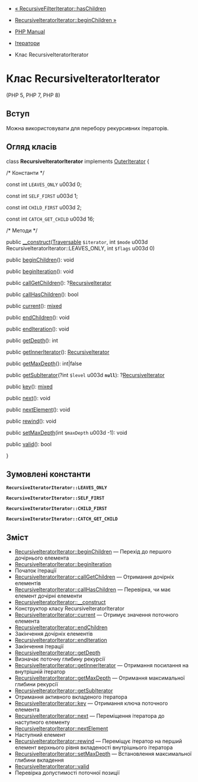 - [«
RecursiveFilterIterator::hasChildren](recursivefilteriterator.haschildren.md)
- [RecursiveIteratorIterator::beginChildren
»](recursiveiteratoriterator.beginchildren.md)

- [PHP Manual](index.md)
- [Ітератори](spl.iterators.md)
- Клас RecursiveIteratorIterator

# Клас RecursiveIteratorIterator

(PHP 5, PHP 7, PHP 8)

## Вступ

Можна використовувати для перебору рекурсивних ітераторів.

## Огляд класів

class **RecursiveIteratorIterator** implements
[OuterIterator](class.outeriterator.md) {

/\* Константи \*/

const int `LEAVES_ONLY` u003d 0;

const int `SELF_FIRST` u003d 1;

const int `CHILD_FIRST` u003d 2;

const int `CATCH_GET_CHILD` u003d 16;

/\* Методи \*/

public
[\_\_construct](recursiveiteratoriterator.construct.md)([Traversable](class.traversable.md)
`$iterator`, int `$mode` u003d RecursiveIteratorIterator::LEAVES_ONLY, int
`$flags` u003d 0)

public [beginChildren](recursiveiteratoriterator.beginchildren.md)():
void

public
[beginIteration](recursiveiteratoriterator.beginiteration.md)(): void

public
[callGetChildren](recursiveiteratoriterator.callgetchildren.md)():
?[RecursiveIterator](class.recursiveiterator.md)

public
[callHasChildren](recursiveiteratoriterator.callhaschildren.md)():
bool

public [current](recursiveiteratoriterator.current.md)():
[mixed](language.types.declarations.md#language.types.declarations.mixed)

public [endChildren](recursiveiteratoriterator.endchildren.md)(): void

public [endIteration](recursiveiteratoriterator.enditeration.md)():
void

public [getDepth](recursiveiteratoriterator.getdepth.md)(): int

public
[getInnerIterator](recursiveiteratoriterator.getinneriterator.md)():
[RecursiveIterator](class.recursiveiterator.md)

public [getMaxDepth](recursiveiteratoriterator.getmaxdepth.md)():
int\|false

public
[getSubIterator](recursiveiteratoriterator.getsubiterator.md)(?int
`$level` u003d **`null`**):
?[RecursiveIterator](class.recursiveiterator.md)

public [key](recursiveiteratoriterator.key.md)():
[mixed](language.types.declarations.md#language.types.declarations.mixed)

public [next](recursiveiteratoriterator.next.md)(): void

public [nextElement](recursiveiteratoriterator.nextelement.md)(): void

public [rewind](recursiveiteratoriterator.rewind.md)(): void

public [setMaxDepth](recursiveiteratoriterator.setmaxdepth.md)(int
`$maxDepth` u003d -1): void

public [valid](recursiveiteratoriterator.valid.md)(): bool

}

## Зумовлені константи

**`RecursiveIteratorIterator::LEAVES_ONLY`**

**`RecursiveIteratorIterator::SELF_FIRST`**

**`RecursiveIteratorIterator::CHILD_FIRST`**

**`RecursiveIteratorIterator::CATCH_GET_CHILD`**

## Зміст

- [RecursiveIteratorIterator::beginChildren](recursiveiteratoriterator.beginchildren.md)
— Перехід до першого дочірнього елемента
- [RecursiveIteratorIterator::beginIteration](recursiveiteratoriterator.beginiteration.md)
- Початок ітерації
- [RecursiveIteratorIterator::callGetChildren](recursiveiteratoriterator.callgetchildren.md)
— Отримання дочірніх елементів
- [RecursiveIteratorIterator::callHasChildren](recursiveiteratoriterator.callhaschildren.md)
— Перевірка, чи має елемент дочірні елементи
- [RecursiveIteratorIterator::\_\_construct](recursiveiteratoriterator.construct.md)
- Конструктор класу RecursiveIteratorIterator
- [RecursiveIteratorIterator::current](recursiveiteratoriterator.current.md)
— Отримує значення поточного елемента
- [RecursiveIteratorIterator::endChildren](recursiveiteratoriterator.endchildren.md)
- Закінчення дочірніх елементів
- [RecursiveIteratorIterator::endIteration](recursiveiteratoriterator.enditeration.md)
- Закінчення ітерації
- [RecursiveIteratorIterator::getDepth](recursiveiteratoriterator.getdepth.md)
- Визначає поточну глибину рекурсії
- [RecursiveIteratorIterator::getInnerIterator](recursiveiteratoriterator.getinneriterator.md)
— Отримання посилання на внутрішній ітератор
- [RecursiveIteratorIterator::getMaxDepth](recursiveiteratoriterator.getmaxdepth.md)
— Отримання максимальної глибини рекурсії
- [RecursiveIteratorIterator::getSubIterator](recursiveiteratoriterator.getsubiterator.md)
- Отримання активного вкладеного ітератора
- [RecursiveIteratorIterator::key](recursiveiteratoriterator.key.md)
— Отримання ключа поточного елемента
- [RecursiveIteratorIterator::next](recursiveiteratoriterator.next.md)
— Переміщення ітератора до наступного елементу
- [RecursiveIteratorIterator::nextElement](recursiveiteratoriterator.nextelement.md)
- Наступний елемент
- [RecursiveIteratorIterator::rewind](recursiveiteratoriterator.rewind.md)
— Переміщує ітератор на перший елемент верхнього рівня
вкладеності внутрішнього ітератора
- [RecursiveIteratorIterator::setMaxDepth](recursiveiteratoriterator.setmaxdepth.md)
— Встановлення максимальної глибини вкладення
- [RecursiveIteratorIterator::valid](recursiveiteratoriterator.valid.md)
- Перевірка допустимості поточної позиції
